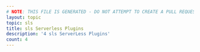 ```yaml
---
# NOTE: THIS FILE IS GENERATED - DO NOT ATTEMPT TO CREATE A PULL REQUEST TO UPDATE THE DATA. 
layout: topic
topic: sls
title: sls Serverless Plugins
description: '4 sls ServerLess Plugins'
count: 4
---
```

